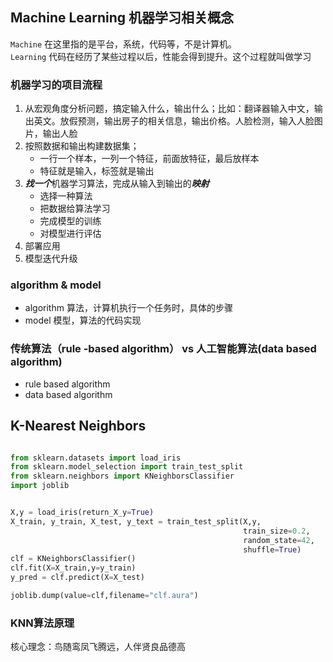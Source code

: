 ## Machine Learning 机器学习相关概念
`Machine` 在这里指的是平台，系统，代码等，不是计算机。  
`Learning` 代码在经历了某些过程以后，性能会得到提升。这个过程就叫做学习  
### 机器学习的项目流程
1. 从宏观角度分析问题，搞定输入什么，输出什么；比如：翻译器输入中文，输出英文。放假预测，输出房子的相关信息，输出价格。人脸检测，输入人脸图片，输出人脸
2. 按照数据和输出构建数据集；
   * 一行一个样本，一列一个特征，前面放特征，最后放样本
   * 特征就是输入，标签就是输出
3. ***找一个***机器学习算法，完成从输入到输出的***映射***
   * 选择一种算法
   * 把数据给算法学习
   * 完成模型的训练
   * 对模型进行评估
4. 部署应用
5. 模型迭代升级
### algorithm & model
* algorithm 算法，计算机执行一个任务时，具体的步骤
* model 模型，算法的代码实现
### 传统算法（rule -based algorithm） vs 人工智能算法(data based algorithm)
* rule based algorithm 
* data based algorithm
## K-Nearest Neighbors
```python

from sklearn.datasets import load_iris
from sklearn.model_selection import train_test_split
from sklearn.neighbors import KNeighborsClassifier
import joblib


X,y = load_iris(return_X_y=True)
X_train, y_train, X_test, y_text = train_test_split(X,y,
                                                    train_size=0.2,
                                                    random_state=42,
                                                    shuffle=True)
clf = KNeighborsClassifier()
clf.fit(X=X_train,y=y_train)
y_pred = clf.predict(X=X_test)

joblib.dump(value=clf,filename="clf.aura")
```
### KNN算法原理
核心理念：鸟随鸾凤飞腾远，人伴贤良品德高  
 

